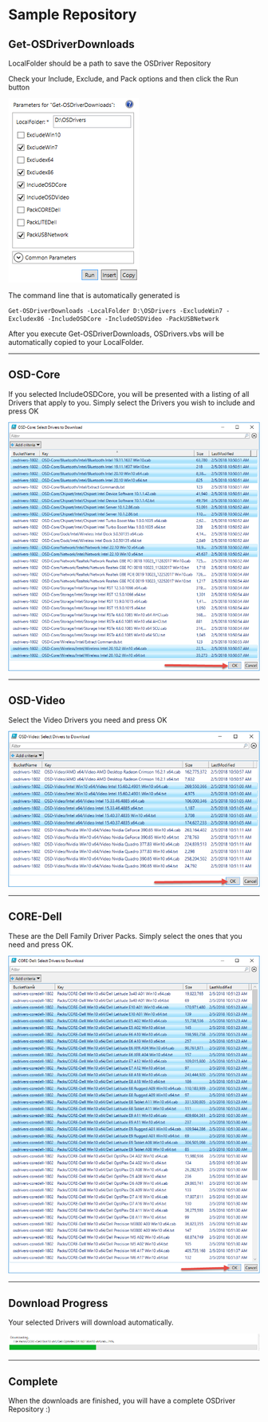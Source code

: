 # Sample Repository

## Get-OSDriverDownloads

LocalFolder should be a path to save the OSDriver Repository

Check your Include, Exclude, and Pack options and then click the Run button

![](/assets/2018-02-05_14-49-42.png)

The command line that is automatically generated is

```
Get-OSDriverDownloads -LocalFolder D:\OSDrivers -ExcludeWin7 -Excludex86 -IncludeOSDCore -IncludeOSDVideo -PackUSBNetwork
```

After you execute Get-OSDriverDownloads, OSDrivers.vbs will be automatically copied to your LocalFolder.

---

## OSD-Core

If you selected IncludeOSDCore, you will be presented with a listing of all Drivers that apply to you.  Simply select the Drivers you wish to include and press OK

![](/assets/2018-02-05_14-38-22.png)

---

## OSD-Video

Select the Video Drivers you need and press OK

![](/assets/2018-02-05_14-52-08.png)

---

## CORE-Dell

These are the Dell Family Driver Packs.  Simply select the ones that you need and press OK.

![](/assets/2018-02-05_14-55-32.png)

---

## Download Progress

Your selected Drivers will download automatically.

![](/assets/2018-02-05_14-57-10.png)

---

## Complete

When the downloads are finished, you will have a complete OSDriver Repository :\)

